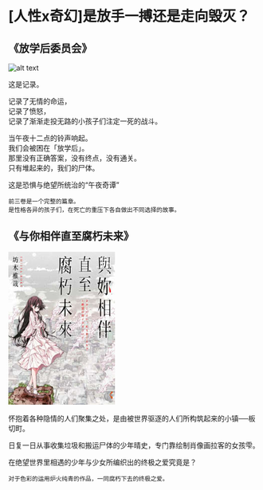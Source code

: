 # [人性x奇幻]是放手一搏还是走向毁灭？

## 《放学后委员会》

![alt text](img/放学后委员会_封面.png)

这是记录。  

记录了无情的命运，  
记录了愤怒，  
记录了渐渐走投无路的小孩子们注定一死的战斗。

当午夜十二点的铃声响起。  
我们会被困在「放学后」。  
那里没有正确答案，没有终点，没有通关。  
只有堆起来的，我们的尸体。  

这是恐惧与绝望所统治的“午夜奇谭”  
  
```  
前三卷是一个完整的篇章。  
是性格各异的孩子们，在死亡的重压下各自做出不同选择的故事。
```


##  《与你相伴直至腐朽未来》

![与你相伴直至腐朽未来_封面](img/与你相伴直至腐朽未来_封面.png)

怀抱着各种隐情的人们聚集之处，是由被世界驱逐的人们所构筑起来的小镇──板切町。  

日复一日从事收集垃圾和搬运尸体的少年晴史，专门靠绘制肖像画拉客的女孩雫。  

在绝望世界里相遇的少年与少女所编织出的终极之爱究竟是？  

```
对于色彩的运用炉火纯青的作品，一同腐朽下去的终极之爱。
```